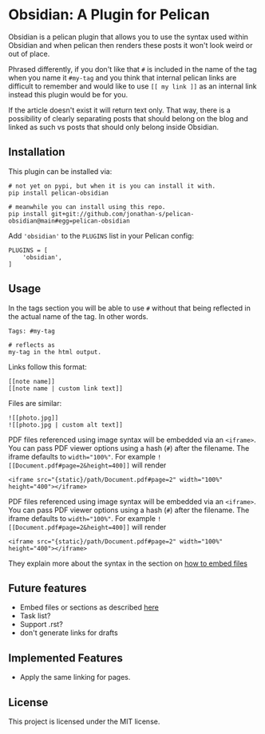 Obsidian: A Plugin for Pelican
============================

<!-- [![Build Status](https://img.shields.io/github/workflow/status/pelican-plugins/series/build)](https://github.com/pelican-plugins/series/actions)
[![PyPI Version](https://img.shields.io/pypi/v/pelican-series)](https://pypi.org/project/pelican-series/)
![License](https://img.shields.io/pypi/l/pelican-series?color=blue) -->

Obsidian is a pelican plugin that allows you to use the syntax used within Obsidian and when pelican then renders these posts it won't look weird or out of place.

Phrased differently, if you don't like that `#` is included in the name of the tag when you name it `#my-tag` and you think that internal pelican links are difficult to remember and would like to use `[[ my link ]]` as an internal link instead this plugin would be for you.

If the article doesn't exist it will return text only. That way, there is a possibility of clearly separating posts that should belong on the blog and linked as such vs posts that should only belong inside Obsidian.


Installation
------------

This plugin can be installed via:

    # not yet on pypi, but when it is you can install it with.
    pip install pelican-obsidian
    
    # meanwhile you can install using this repo.
    pip install git+git://github.com/jonathan-s/pelican-obsidian@main#egg=pelican-obsidian


Add `'obsidian'` to the `PLUGINS` list in your Pelican config:

```
PLUGINS = [
    'obsidian',
]
```

Usage
-----

In the tags section you will be able to use `#` without that being reflected in the actual name of the tag. In other words.

```
Tags: #my-tag

# reflects as
my-tag in the html output.
```

Links follow this format:

```
[[note name]]
[[note name | custom link text]]
```

Files are similar:

```
![[photo.jpg]]
![[photo.jpg | custom alt text]]
```

PDF files referenced using image syntax will be embedded via an `<iframe>`. You
can pass PDF viewer options using a hash (`#`) after the filename. The iframe
defaults to `width="100%"`. For example
`![[Document.pdf#page=2&height=400]]` will render

```
<iframe src="{static}/path/Document.pdf#page=2" width="100%" height="400"></iframe>
```

PDF files referenced using image syntax will be embedded via an `<iframe>`. You
can pass PDF viewer options using a hash (`#`) after the filename. The iframe
defaults to `width="100%"`. For example
`![[Document.pdf#page=2&height=400]]` will render

```
<iframe src="{static}/path/Document.pdf#page=2" width="100%" height="400"></iframe>
```

They explain more about the syntax in the section on [how to embed files](https://help.obsidian.md/How+to/Embed+files)


Future features
---------------
- Embed files or sections as described [here](https://help.obsidian.md/How+to/Format+your+notes)
- Task list?
- Support .rst?
- don't generate links for drafts


Implemented Features
----------------- 
- Apply the same linking for pages.


<!-- Contributing
------------

Contributions are welcome and much appreciated. Every little bit helps. You can contribute by improving the documentation, adding missing features, and fixing bugs. You can also help out by reviewing and commenting on [existing issues][].

To start contributing to this plugin, review the [Contributing to Pelican][] documentation, beginning with the **Contributing Code** section.

[existing issues]: https://github.com/pelican-plugins/series/issues
[Contributing to Pelican]: https://docs.getpelican.com/en/latest/contribute.html -->

License
-------

This project is licensed under the MIT license.
